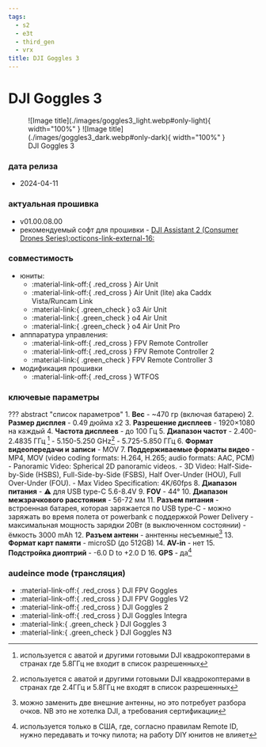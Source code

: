 ```yaml
---
tags:
  - s2
  - e3t
  - third_gen
  - vrx
title: DJI Goggles 3
---
```

# DJI Goggles 3
<figure markdown="span">
  ![Image title](./images/goggles3_light.webp#only-light){ width="100%" }
  ![Image title](./images/goggles3_dark.webp#only-dark){ width="100%" }
  <figcaption>DJI Goggles 3</figcaption>
</figure>

### дата релиза
- 2024-04-11

### актуальная прошивка
- v01.00.08.00
- рекомендуемый софт для прошивки - <a href="https://www.dji.com/downloads/softwares/dji-assistant-2-consumer-drones-series" target="_blank">DJI Assistant 2 (Consumer Drones Series):octicons-link-external-16:</a>

### совместимость
* юниты:
    * :material-link-off:{ .red_cross } Air Unit
    * :material-link-off:{ .red_cross } Air Unit (lite) aka Caddx Vista/Runcam Link
    * :material-link:{ .green_check } o3 Air Unit
    * :material-link:{ .green_check } o4 Air Unit
    * :material-link:{ .green_check } o4 Air Unit Pro
* апппаратура управления:
    * :material-link-off:{ .red_cross } FPV Remote Controller 
    * :material-link-off:{ .red_cross } FPV Remote Controller 2
    * :material-link:{ .green_check } FPV Remote Controller 3
* модификация прошивки
    * :material-link-off:{ .red_cross } WTFOS

### ключевые параметры
??? abstract "список параметров"
    1. **Вес**
        - ~470 гр (включая батарею)
    2. **Размер дисплея**
        - 0.49 дюйма x2
    3. **Разрешение дисплеев**
        - 1920×1080 на каждый
    4. **Частота дисплеев**
        - до 100 Гц
    5. **Диапазон частот**
        - 2.400-2.4835 ГГц [^1]
        - 5.150-5.250 GHz[^2]
        - 5.725-5.850 ГГц 
    6. **Формат видеопередачи и записи**
        - MOV
    7. **Поддерживаемые форматы видео**
        - MP4, MOV (video coding formats: H.264, H.265; audio formats: AAC, PCM)
        - Panoramic Video: Spherical 2D panoramic videos.
        - 3D Video: Half-Side-by-Side (HSBS), Full-Side-by-Side (FSBS), Half Over-Under (HOU), Full Over-Under (FOU).
        - Max Video Specification: 4K/60fps
    8. **Диапазон питания**
        - :warning: для USB type-C 5.6-8.4V
    9. **FOV**
        - 44°
    10. **Диапазон межзрачкового расстояния**
        - 56-72 мм
    11. **Разъем питания**
        - встроенная батарея, которая заряжается по USB type-C
        - можно заряжать во время полета от powerbank с поддержкой Power Delivery
        - максимальная мощность зарядки 20Вт (в выключенном состоянии)
        - ёмкость 3000 mAh
    12. **Разъем антенн**
        - аннтенны несъемные[^3]
    13. **Формат карт памяти** 
        - microSD (до 512GB)
    14. **AV-in**
        - нет 
    15. **Подстройка диоптрий**
        - -6.0 D to +2.0 D
    16. **GPS**
        - да[^4]
        
### audeince mode (трансляция)
* :material-link-off:{ .red_cross }  DJI FPV Goggles
* :material-link-off:{ .red_cross }  DJI FPV Goggles V2
* :material-link-off:{ .red_cross }  DJI Goggles 2
* :material-link-off:{ .red_cross }  DJI Goggles Integra
* :material-link:{ .green_check }  DJI Goggles 3
* :material-link:{ .green_check }  DJI Goggles N3

[^1]: используется с аватой и другими готовыми DJI квадрокоптерами в странах где 5.8ГГц не входит в список разрешенных
[^2]: используется с аватой и другими готовыми DJI квадрокоптерами в странах где 2.4ГГц и 5.8ГГц не входят в список разрешенных
[^3]: можно заменить две внешние антенны, но это потребует разбора очков. NB это не хотелка DJI, а требования сертификации 
[^4]: используется только в США, где, согласно правилам Remote ID, нужно передавать и точку пилота; на работу DIY юнитов не влияет

